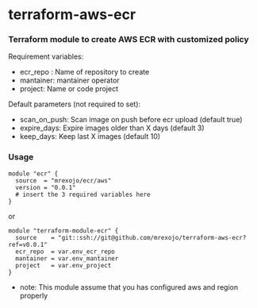 # terraform-aws-ecr

### Terraform module to create AWS ECR with customized policy


 Requirement variables:


- ecr_repo : Name of repository to create
- mantainer: mantainer operator
- project: Name or code project



 Default parameters (not required to set):


- scan_on_push: Scan image on push before ecr upload (default true)
- expire_days: Expire images older than X days (default 3)
- keep_days: Keep last X images (default 10)


### Usage


```
module "ecr" {
  source  = "mrexojo/ecr/aws"
  version = "0.0.1"
  # insert the 3 required variables here
}
```


or



```
module "terraform-module-ecr" {
  source    = "git::ssh://git@github.com/mrexojo/terraform-aws-ecr?ref=v0.0.1"
  ecr_repo  = var.env_ecr_repo
  mantainer = var.env_mantainer
  project   = var.env_project
}
````

- note: This module assume that you has configured aws and region properly

